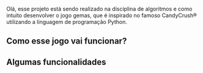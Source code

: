 Olá, esse projeto está sendo realizado na disciplina de algoritmos e como intuito desenvolver o jogo gemas, que é inspirado no famoso CandyCrush® utilizando a linguagem de programação Python.

## Como esse jogo vai funcionar?


## Algumas funcionalidades